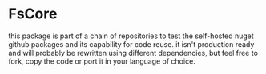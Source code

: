 # FsCore

this package is part of a chain of repositories to test the self-hosted nuget github packages and its capability for code reuse.
it isn't production ready and will probably be rewritten using different dependencies, but feel free to fork, copy the code or port it in your language of choice.
